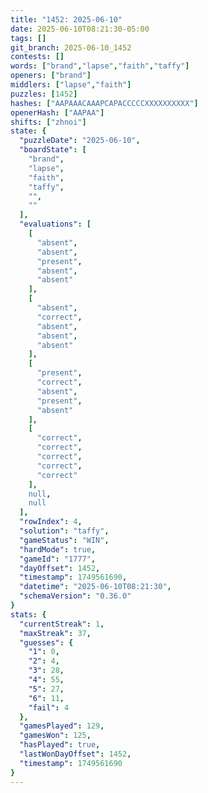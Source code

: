 ```yaml
---
title: "1452: 2025-06-10"
date: 2025-06-10T08:21:30-05:00
tags: []
git_branch: 2025-06-10_1452
contests: []
words: ["brand","lapse","faith","taffy"]
openers: ["brand"]
middlers: ["lapse","faith"]
puzzles: [1452]
hashes: ["AAPAAACAAAPCAPACCCCCXXXXXXXXXX"]
openerHash: ["AAPAA"]
shifts: ["zhnoi"]
state: {
  "puzzleDate": "2025-06-10",
  "boardState": [
    "brand",
    "lapse",
    "faith",
    "taffy",
    "",
    ""
  ],
  "evaluations": [
    [
      "absent",
      "absent",
      "present",
      "absent",
      "absent"
    ],
    [
      "absent",
      "correct",
      "absent",
      "absent",
      "absent"
    ],
    [
      "present",
      "correct",
      "absent",
      "present",
      "absent"
    ],
    [
      "correct",
      "correct",
      "correct",
      "correct",
      "correct"
    ],
    null,
    null
  ],
  "rowIndex": 4,
  "solution": "taffy",
  "gameStatus": "WIN",
  "hardMode": true,
  "gameId": "1777",
  "dayOffset": 1452,
  "timestamp": 1749561690,
  "datetime": "2025-06-10T08:21:30",
  "schemaVersion": "0.36.0"
}
stats: {
  "currentStreak": 1,
  "maxStreak": 37,
  "guesses": {
    "1": 0,
    "2": 4,
    "3": 28,
    "4": 55,
    "5": 27,
    "6": 11,
    "fail": 4
  },
  "gamesPlayed": 129,
  "gamesWon": 125,
  "hasPlayed": true,
  "lastWonDayOffset": 1452,
  "timestamp": 1749561690
}
---
```

<!-- more -->
